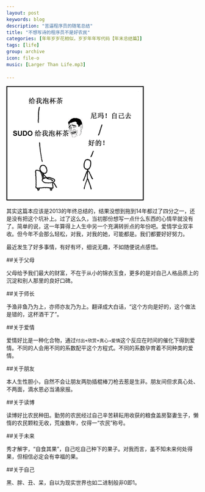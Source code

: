 ```yaml
---
layout: post
keywords: blog
description: "苦逼程序员的随笔总结"
title: "不想写诗的程序员不是好农民"
categories: [年年岁岁花相似，岁岁年年写代码【年末总结篇】]
tags: [life]
group: archive
icon: file-o
music: [Larger Than Life.mp3]

---
```


![image](/assets/images/2014-03-26-essay.png)

其实这篇本应该是2013的年终总结的，结果没想到拖到14年都过了四分之一，还是没有把这个坑补上。过了这么久，当初那份想写一点什么东西的心情早就没有了。简单的说，这一年算得上人生中另一个充满转折点的年份吧。爱情学业双丰收。但今年不会那么轻松，对我，对我的她，可能都是。我们都要好好努力。

最近发生了好多事情，有好有坏，细说无趣，不如随便说点感悟。

<!-- more -->

##关于父母

父母给予我们最大的财富，不在于从小的锦衣玉食，更多的是对自己人格品质上的沉淀和别人那里的良好口碑。

##关于师长

予渔非鱼乃为上，亦师亦友乃为上。翻译成大白话，“这个方向是好的，这个做法是错的，这杯酒干了”。

##关于爱情

爱情好比是一种化合物，通过`付出+欣赏+真心→爱情`这个反应在时间的催化下得到爱情。不同的人会用不同的系数配平这个方程式。不同的系数孕育着不同种类的爱情。

##关于朋友

本人生性胆小，自然不会让朋友两肋插棍棒刀枪去惹是生非。朋友间但求真心处、不两面，滴水恩必当涌泉报。

##关于读博

读博好比农民种田。勤劳的农民经过自己辛苦耕耘用收获的粮食盖房娶妻生子，懒惰的农民颗粒无收，荒废数年，仅得一“农民”称号。

##关于未来

秀才解字，“自食其果”，自己吃自己种下的果子。对我而言，虽不知未来何处得果，但相信必定会有幸福的果。

##关于自己

黑、胖、丑、呆，自以为现实世界也如二进制般非0即1。
